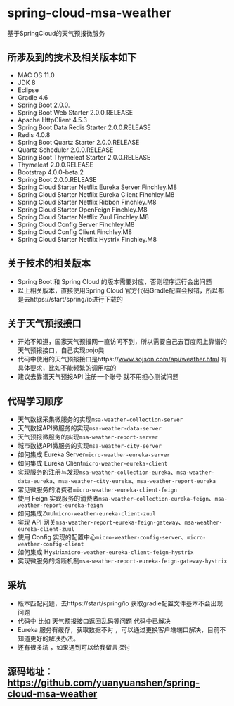 # spring-cloud-msa-weather
基于SpringCloud的天气预报微服务

## 所涉及到的技术及相关版本如下

* MAC OS 11.0
* JDK 8
* Eclipse 
* Gradle 4.6
* Spring Boot 2.0.0.
* Spring Boot Web Starter 2.0.0.RELEASE
* Apache HttpClient 4.5.3
* Spring Boot Data Redis Starter 2.0.0.RELEASE
* Redis 4.0.8
* Spring Boot Quartz Starter 2.0.0.RELEASE
* Quartz Scheduler 2.0.0.RELEASE
* Spring Boot Thymeleaf Starter 2.0.0.RELEASE
* Thymeleaf 2.0.0.RELEASE
* Bootstrap 4.0.0-beta.2
* Spring Boot 2.0.0.RELEASE
* Spring Cloud Starter Netflix Eureka Server Finchley.M8
* Spring Cloud Starter Netflix Eureka Client Finchley.M8
* Spring Cloud Starter Netflix Ribbon Finchley.M8
* Spring Cloud Starter OpenFeign Finchley.M8
* Spring Cloud Starter Netflix Zuul Finchley.M8
* Spring Cloud Config Server Finchley.M8
* Spring Cloud Config Client Finchley.M8
* Spring Cloud Starter Netflix Hystrix Finchley.M8


## 关于技术的相关版本

* Spring Boot 和 Spring Cloud 的版本需要对应，否则程序运行会出问题
* 以上相关版本，直接使用Spring Cloud 官方代码Gradle配置会报错，所以都是去https://start/spring/io进行下载的


## 关于天气预报接口

* 开始不知道，国家天气预报网一直访问不到，所以需要自己去百度网上靠谱的天气预报接口，自己实现pojo类
* 代码中使用的天气预报接口是https://www.sojson.com/api/weather.html 有具体要求，比如不能频繁的调用啥的
* 建议去靠谱天气预报API 注册一个账号 就不用担心测试问题

## 代码学习顺序

* 天气数据采集微服务的实现`msa-weather-collection-server`
* 天气数据API微服务的实现`msa-weather-data-server`
* 天气预报微服务的实现`msa-weather-report-server`
* 城市数据API微服务的实现`msa-weather-city-server`
* 如何集成 Eureka Server`micro-weather-eureka-server`
* 如何集成 Eureka Client`micro-weather-eureka-client`
* 实现服务的注册与发现`msa-weather-collection-eureka`、`msa-weather-data-eureka`、`msa-weather-city-eureka`、`msa-weather-report-eureka`
* 常见微服务的消费者`micro-weather-eureka-client-feign`
* 使用 Feign 实现服务的消费者`msa-weather-collection-eureka-feign`、`msa-weather-report-eureka-feign`
* 如何集成Zuul`micro-weather-eureka-client-zuul`
* 实现 API 网关`msa-weather-report-eureka-feign-gateway`、`msa-weather-eureka-client-zuul`
* 使用 Config 实现的配置中心`micro-weather-config-server`、`micro-weather-config-client`
* 如何集成 Hystrix`micro-weather-eureka-client-feign-hystrix`
* 实现微服务的熔断机制`msa-weather-report-eureka-feign-gateway-hystrix`


## 采坑

* 版本匹配问题，去https://start/spring/io 获取gradle配置文件基本不会出现问题
* 代码中 比如 天气预报接口返回乱码等问题  代码中已解决
* Eureka 服务有缓存，获取数据不对 ，可以通过更换客户端端口解决，目前不知道更好的解决办法。
* 还有很多坑 ，如果遇到可以给我留言探讨 

## 源码地址：https://github.com/yuanyuanshen/spring-cloud-msa-weather






